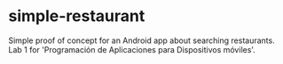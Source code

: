 simple-restaurant
=================

Simple proof of concept for an Android app about searching restaurants. Lab 1 for 'Programación de Aplicaciones para Dispositivos móviles'.
